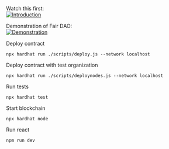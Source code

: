 Watch this first:\
[![Introduction](https://img.youtube.com/vi/pEY4-dTGI_0/0.jpg)](https://www.youtube.com/watch?v=pEY4-dTGI_0)

Demonstration of Fair DAO:\
[![Demonstration](https://img.youtube.com/vi/dg88P5-09uc/0.jpg)](https://www.youtube.com/watch?v=dg88P5-09uc)

Deploy contract 
```shell
npx hardhat run ./scripts/deploy.js --network localhost
```

Deploy contract with test organization
```shell
npx hardhat run ./scripts/deploynodes.js --network localhost
```

Run tests
```shell
npx hardhat test
```

Start blockchain
```shell
npx hardhat node
```
Run react
```shell
npm run dev
```
